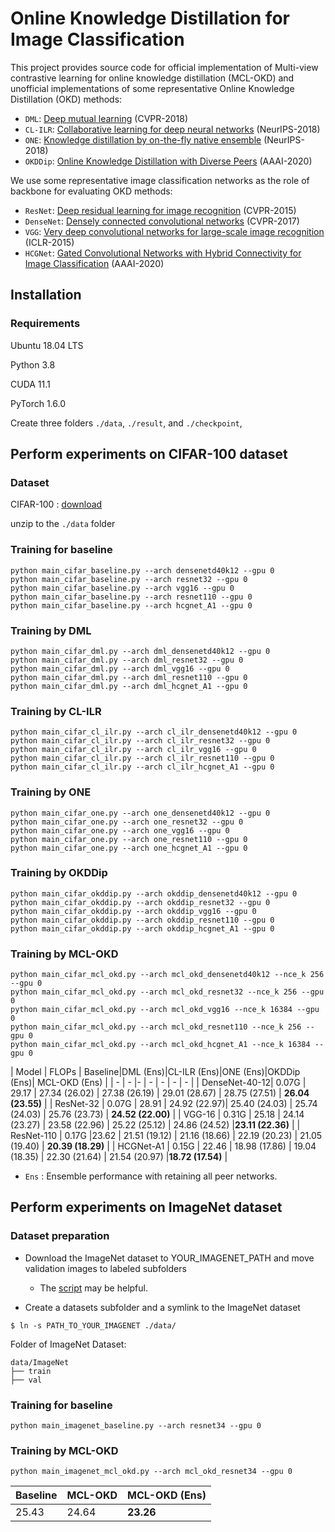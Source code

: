 ﻿
# Online Knowledge Distillation for Image Classification

This project provides source code for official implementation of  Multi-view contrastive learning for online knowledge distillation (MCL-OKD) and unofficial implementations of some representative Online Knowledge Distillation (OKD) methods:
- `DML`: [Deep mutual learning](https://openaccess.thecvf.com/content_cvpr_2018/papers/Zhang_Deep_Mutual_Learning_CVPR_2018_paper.pdf) (CVPR-2018)
- `CL-ILR`: [Collaborative learning for deep neural networks](https://proceedings.neurips.cc/paper/2018/file/430c3626b879b4005d41b8a46172e0c0-Paper.pdf) (NeurIPS-2018)
- `ONE`: [Knowledge distillation by on-the-fly native ensemble](https://papers.nips.cc/paper/2018/file/94ef7214c4a90790186e255304f8fd1f-Paper.pdf) (NeurIPS-2018)
- `OKDDip`: [Online Knowledge Distillation with Diverse Peers](https://ojs.aaai.org/index.php/AAAI/article/view/5746/5602) (AAAI-2020)

We use some representative image classification networks as the role of backbone for evaluating OKD methods:
- `ResNet`: [Deep residual learning for image recognition](https://arxiv.org/pdf/1512.03385) (CVPR-2015)
- `DenseNet`: [Densely connected convolutional networks](https://openaccess.thecvf.com/content_cvpr_2017/papers/Huang_Densely_Connected_Convolutional_CVPR_2017_paper.pdf) (CVPR-2017)
- `VGG`: [Very deep convolutional networks for large-scale image recognition](https://arxiv.org/pdf/1409.1556) (ICLR-2015)
- `HCGNet`: [Gated Convolutional Networks with Hybrid Connectivity for Image Classification](https://ojs.aaai.org/index.php/AAAI/article/view/6948/6802) (AAAI-2020)



## Installation

### Requirements

Ubuntu 18.04 LTS

Python 3.8

CUDA 11.1

PyTorch 1.6.0

Create three folders `./data`, `./result`, and `./checkpoint`,
## Perform experiments on CIFAR-100 dataset
### Dataset
CIFAR-100 : [download](http://www.cs.toronto.edu/~kriz/cifar-100-python.tar.gz)

unzip to the `./data` folder
### Training for baseline
```
python main_cifar_baseline.py --arch densenetd40k12 --gpu 0 
python main_cifar_baseline.py --arch resnet32 --gpu 0 
python main_cifar_baseline.py --arch vgg16 --gpu 0 
python main_cifar_baseline.py --arch resnet110 --gpu 0 
python main_cifar_baseline.py --arch hcgnet_A1 --gpu 0 
```
### Training by DML
```
python main_cifar_dml.py --arch dml_densenetd40k12 --gpu 0
python main_cifar_dml.py --arch dml_resnet32 --gpu 0
python main_cifar_dml.py --arch dml_vgg16 --gpu 0
python main_cifar_dml.py --arch dml_resnet110 --gpu 0
python main_cifar_dml.py --arch dml_hcgnet_A1 --gpu 0
```
### Training by CL-ILR
```
python main_cifar_cl_ilr.py --arch cl_ilr_densenetd40k12 --gpu 0 
python main_cifar_cl_ilr.py --arch cl_ilr_resnet32 --gpu 0 
python main_cifar_cl_ilr.py --arch cl_ilr_vgg16 --gpu 0 
python main_cifar_cl_ilr.py --arch cl_ilr_resnet110 --gpu 0 
python main_cifar_cl_ilr.py --arch cl_ilr_hcgnet_A1 --gpu 0
```

### Training by ONE
```
python main_cifar_one.py --arch one_densenetd40k12 --gpu 0
python main_cifar_one.py --arch one_resnet32 --gpu 0
python main_cifar_one.py --arch one_vgg16 --gpu 0
python main_cifar_one.py --arch one_resnet110 --gpu 0
python main_cifar_one.py --arch one_hcgnet_A1 --gpu 0
```

### Training by OKDDip
```
python main_cifar_okddip.py --arch okddip_densenetd40k12 --gpu 0
python main_cifar_okddip.py --arch okddip_resnet32 --gpu 0
python main_cifar_okddip.py --arch okddip_vgg16 --gpu 0
python main_cifar_okddip.py --arch okddip_resnet110 --gpu 0
python main_cifar_okddip.py --arch okddip_hcgnet_A1 --gpu 0
```

### Training by MCL-OKD
```
python main_cifar_mcl_okd.py --arch mcl_okd_densenetd40k12 --nce_k 256 --gpu 0
python main_cifar_mcl_okd.py --arch mcl_okd_resnet32 --nce_k 256 --gpu 0
python main_cifar_mcl_okd.py --arch mcl_okd_vgg16 --nce_k 16384 --gpu 0
python main_cifar_mcl_okd.py --arch mcl_okd_resnet110 --nce_k 256 --gpu 0
python main_cifar_mcl_okd.py --arch mcl_okd_hcgnet_A1 --nce_k 16384 --gpu 0
```


| Model | FLOPs | Baseline|DML (Ens)|CL-ILR (Ens)|ONE (Ens)|OKDDip (Ens)| MCL-OKD (Ens) | 
| - | - |- | - | - | - | - |
| DenseNet-40-12| 0.07G |  29.17 | 27.34 (26.02) | 27.38 (26.19) | 29.01 (28.67) | 28.75 (27.51) | **26.04 (23.55)** |
| ResNet-32 | 0.07G | 28.91 | 24.92 (22.97)| 25.40 (24.03) | 25.74 (24.03) | 25.76 (23.73) | **24.52 (22.00)** |
| VGG-16 | 0.31G |  25.18 | 24.14 (23.27) | 23.58 (22.96) | 25.22 (25.12) | 24.86 (24.52) |**23.11 (22.36)** |
| ResNet-110 | 0.17G |23.62 | 21.51 (19.12) | 21.16 (18.66) | 22.19 (20.23) | 21.05 (19.40) | **20.39 (18.29)** |
| HCGNet-A1 | 0.15G | 22.46 | 18.98 (17.86) | 19.04 (18.35) | 22.30 (21.64) | 21.54 (20.97) |**18.72 (17.54)** |

- `Ens` : Ensemble performance with retaining all peer networks.


## Perform experiments on ImageNet dataset

### Dataset preparation

- Download the ImageNet dataset to YOUR_IMAGENET_PATH and move validation images to labeled subfolders
    - The [script](https://raw.githubusercontent.com/soumith/imagenetloader.torch/master/valprep.sh) may be helpful.

- Create a datasets subfolder and a symlink to the ImageNet dataset

```
$ ln -s PATH_TO_YOUR_IMAGENET ./data/
```
Folder of ImageNet Dataset:
```
data/ImageNet
├── train
├── val
```

### Training for baseline
```
python main_imagenet_baseline.py --arch resnet34 --gpu 0
```

### Training by MCL-OKD
```
python main_imagenet_mcl_okd.py --arch mcl_okd_resnet34 --gpu 0
```

| Baseline | MCL-OKD | MCL-OKD (Ens) | 
| - | - |- |
| 25.43| 24.64 |**23.26**|

